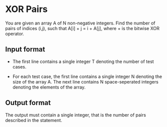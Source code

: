 # XOR Pairs

You are given an array A of N non-negative integers. Find the number of pairs of indices (i,j), such that A[i] + j = i + A[j], where + is the bitwise XOR operator.

## Input format

- The first line contains a single integer T denoting the number of test cases.

- For each test case, the first line contains a single integer N denoting the size of the array A. The next line contains N space-seperated integers denoting the elements of the array.

## Output format

The output must contain a single integer, that is the number of pairs described in the statement.
